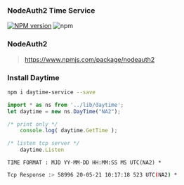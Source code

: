 ### NodeAuth2 Time Service
[![NPM version][npm-image]][npm-url]
![npm](https://img.shields.io/npm/dt/daytime-service)

### NodeAuth2
> https://www.npmjs.com/package/nodeauth2

### Install Daytime
```bash
npm i daytime-service --save
```

```js
import * as ns from '../lib/daytime';
let daytime = new ns.DayTime("NA2");
```

```js 
/* print only */
    console.log( daytime.GetTime );
```  

```js
/* listen tcp server */
    daytime.Listen
 ```  
 
```TIME FORMAT : MJD YY-MM-DD HH:MM:SS MS UTC(NA2) *```
```bash
Tcp Response :> 58996 20-05-21 10:17:18 523 UTC(NA2) *
```

   [npm-image]: https://img.shields.io/npm/v/daytime-service.svg?style=flat 
   [npm-url]: https://npmjs.org/package/daytime-service 
